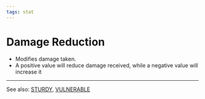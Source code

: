```yaml
---
tags: stat
---
```


# Damage Reduction

- Modifies damage taken.
- A positive value will reduce damage received, while a negative value will increase it

---

See also: [STURDY](Status%20Effects/STURDY.md), [VULNERABLE](Status%20Effects/VULNERABLE.md)

